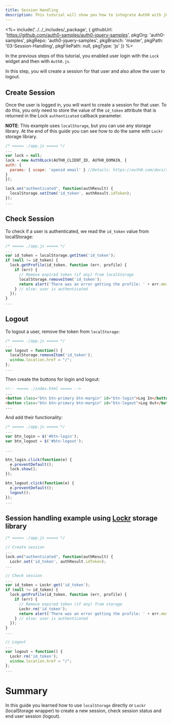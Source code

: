 ```yaml
---
title: Session Handling
description: This tutorial will show you how to integrate Auth0 with jQuery to add session handling and logout to your web app.
---
```


<%= include('../../_includes/_package', {
  githubUrl: 'https://github.com/auth0-samples/auth0-jquery-samples',
  pkgOrg: 'auth0-samples',
  pkgRepo: 'auth0-jquery-samples',
  pkgBranch: 'master',
  pkgPath: '03-Session-Handling',
  pkgFilePath: null,
  pkgType: 'js'
}) %>

In the previous steps of this tutorial, you enabled user login with the `Lock` widget and then with `Auth0.js`.

In this step, you will create a session for that user and also allow the user to logout.

## Create Session

Once the user is logged in, you will want to create a session for that user. To do this, you only need to store the value of the `id_token` attribute that is returned in the Lock `authenticated` callback parameter.

**NOTE**: This example uses `localStorage`, but you can use any storage library. At the end of this guide you can see how to do the same with `Lockr` storage library.

```javascript
/* ===== ./app.js ===== */
...
var lock = null;
lock = new Auth0Lock(AUTH0_CLIENT_ID, AUTH0_DOMAIN, {
auth: {
  params: { scope: 'openid email' } //Details: https://auth0.com/docs/scopes
}
});

lock.on("authenticated", function(authResult) {
  localStorage.setItem('id_token', authResult.idToken);
});
...
```

## Check Session

To check if a user is authenticated, we read the `id_token` value from localStorage:

```javascript
/* ===== ./app.js ===== */
...
var id_token = localStorage.getItem('id_token');
if (null != id_token) {
  lock.getProfile(id_token, function (err, profile) {
    if (err) {
      // Remove expired token (if any) from localStorage
      localStorage.removeItem('id_token');
      return alert('There was an error getting the profile: ' + err.message);
    } // else: user is authenticated
  });
}
...
```

## Logout

To logout a user, remove the token from `localStorage`:

```javascript
/* ===== ./app.js ===== */
...
var logout = function() {
  localStorage.removeItem('id_token');
  window.location.href = "/";
};
...
```

Then create the buttons for login and logout:

```html
<!-- ===== ./index.html ===== -->
...
<button class="btn btn-primary btn-margin" id="btn-login">Log In</button>
<button class="btn btn-primary btn-margin" id="btn-logout">Log Out</button>
...
```

And add their functionality:

```javascript
/* ===== ./app.js ===== */
...
var btn_login = $('#btn-login');
var btn_logout = $('#btn-logout');

...

btn_login.click(function(e) {
  e.preventDefault();
  lock.show();
});

btn_logout.click(function(e) {
  e.preventDefault();
  logout();
});
...
```

## Session handling example using [Lockr](https://github.com/tsironis/lockr) storage library

```javascript
/* ===== ./app.js ===== */

// Create session
...
lock.on("authenticated", function(authResult) {
  Lockr.set('id_token', authResult.idToken);
...

// Check session
...
var id_token = Lockr.get('id_token');
if (null != id_token) {
  lock.getProfile(id_token, function (err, profile) {
    if (err) {
      // Remove expired token (if any) from storage
      Lockr.rm('id_token');
      return alert('There was an error getting the profile: ' + err.message);
    } // else: user is authenticated
  });
}
...

// Logout
...
var logout = function() {
  Lockr.rm('id_token');
  window.location.href = "/";
};
...
```

# Summary

In this guide you learned how to use `localStorage` directly or `Lockr` (localStorage wrapper) to create a new session, check session status and end user session (logout).

